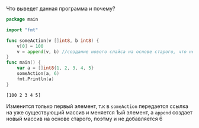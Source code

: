 Что выведет данная программа и почему?

```go
package main

import "fmt"

func someAction(v []int8, b int8) {
	v[0] = 100
	v = append(v, b) //создание нового слайса на основе старого, что не влияет на оригинальный срез
}
func main() {
	var a = []int8{1, 2, 3, 4, 5}
	someAction(a, 6)
	fmt.Println(a)
}
```
```
[100 2 3 4 5]
```

Изменится только первый элемент, т.к в `someAction` передается ссылка на уже существующий массив и меняется 1ый элемент, а `append` создает новый массив на основе старого, поэтму и не добавляется 6